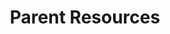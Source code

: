 ---
layout: post
title: Parent Resources
description: Closures, Forms, and News
image: assets/images/parents02.jpg
nav-menu: true
order: 5

sections:
    - title: Center Closures
      content:
        |
        <div class="row">
        <div class="6u 12u$(small)">
        <p>
          We are closed on the following holidays:
        </p>
        <ul class="alt">
          <li>
            New Year’s Day
          </li>
          <li>
            Martin Luther King Day
          </li>
          <li>
            President’s Day
          </li>
          <li>
            Memorial Day
          </li>
          <li>
            Independence Day
          </li>
          <li>
            Labor Day
          </li>
          <li>
            Veterans Day
          </li>
          <li>
            Thanksgiving Day
          </li>
          <li>
            The Friday after Thanksgiving
          </li>
          <li>
            Christmas Eve (We close at 12:30p)
          </li>
          <li>
            Christmas Day
          </li>
        </ul>

        <b>We are also closed one day each August for Teacher In-Service Day</b>
        </div>
        </div>

    - title: Forms
      downloads:
      - url: assets/docs/EWEB_CDC_2017_Tuition_Rates.143193316.pdf
        text: 2018 Tuition Rates
      - url: assets/docs/Dropin_form.301110832.pdf
        text: Drop-In Hours Request Form
      - url: assets/docs/Schedule_change_request.301110903.pdf
        text: Schedule Change Request Form
      - url: assets/docs/ACH_Auth_Agreement_debit_form.27154141.pdf
        text: ACH Direct Debit Form
      content: ""
---
